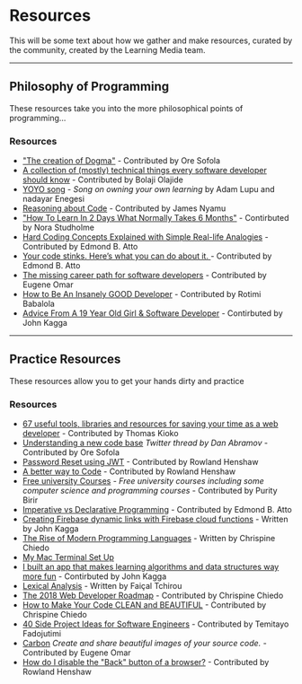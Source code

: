 # Resources
This will be some text about how we gather and make resources, curated by the community, created by the Learning Media team. 

----
## Philosophy of Programming
These resources take you into the more philosophical points of programming...

### Resources

- ["The creation of Dogma"](http://mrmrs.github.io/writing/2016/04/26/dogma/) - Contributed by Ore Sofola
- [A collection of (mostly) technical things every software developer should know](https://github.com/mr-mig/every-programmer-should-know) - Contributed by Bolaji Olajide
- [YOYO song](https://soundcloud.com/learning-media/yoyo) - _Song on owning your own learning_ by Adam Lupu and nadayar Enegesi
- [Reasoning about Code](https://dev.to/ericnormand/reasoning-about-code) - Contributed by James Nyamu
- ["How To Learn In 2 Days What Normally Takes 6 Months"](https://journal.thriveglobal.com/how-to-learn-in-2-days-what-normally-a3c27c0fa6e1) - Contirbuted by Nora Studholme
- [Hard Coding Concepts Explained with Simple Real-life Analogies](https://medium.freecodecamp.org/hard-coding-concepts-explained-with-simple-real-life-analogies-280635e98e37) - Contributed by Edmond B. Atto
- [Your code stinks. Here’s what you can do about it. ](https://medium.freecodecamp.org/your-code-stinks-heres-what-you-can-do-about-it-3f9650653447) - Contributed by Edmond B. Atto
- [The missing career path for software developers](https://dev.to/suzanbond/the-missing-career-path-for-software-developers-ed) - Contributed by Eugene Omar
- [How to Be An Insanely GOOD Developer](https://hackernoon.com/how-to-be-an-insanely-good-developer-936cda639334) - Contributed by Rotimi Babalola
- [Advice From A 19 Year Old Girl & Software Developer](https://medium.com/@lydiahallie/advice-from-a-19-y-o-girl-software-developer-88737bcc6be5) - Contirbuted by John Kagga


--- 

## Practice Resources
These resources allow you to get your hands dirty and practice

### Resources

- [67 useful tools, libraries and resources for saving your time as a web developer](https://goo.gl/ga6hDy) - Contributed by Thomas Kioko
- [Understanding a new code base](https://twitter.com/dan_abramov/status/888491360554274816) _Twitter thread by Dan Abramov_ - Contributed by Ore Sofola
- [Password Reset using JWT](https://www.codementor.io/olatundegaruba/password-reset-using-jwt-ag2pmlck0) - Contributed by Rowland Henshaw
- [A better way to Code](https://medium.com/@mbostock/a-better-way-to-code-2b1d2876a3a0) - Contributed by Rowland Henshaw
- [Free university Courses](https://goo.gl/ozP7ja) - _Free university courses including some computer science and programming courses_ - Contributed by Purity Birir
- [Imperative vs Declarative Programming](https://tylermcginnis.com/imperative-vs-declarative-programming/) - Contributed by Edmond B. Atto
- [Creating Firebase dynamic links with Firebase cloud functions](https://goo.gl/LceWGT) - Written by John Kagga
- [The Rise of Modern Programming Languages](https://medium.com/the-andela-way/the-rise-of-modern-programming-languages-c923a2b914fc) - Written by Chrispine Chiedo
- [My Mac Terminal Set Up](https://sirmuel.design/my-mac-terminal-setup-4e2f1c1b3189)
- [I built an app that makes learning algorithms and data structures way more fun](https://goo.gl/AeZuLX) - Contirbuted by John Kagga
- [Lexical Analysis](https://medium.com/@faical/lexical-analysis-861b8bfe4cb0) - Written by Faiçal Tchirou 
- [The 2018 Web Developer Roadmap](https://codeburst.io/the-2018-web-developer-roadmap-826b1b806e8d) - Contributed by Chrispine Chiedo
- [How to Make Your Code CLEAN and BEAUTIFUL](https://hackernoon.com/how-to-make-your-code-clean-and-beautiful-5ff7aee03be6) - Contributed by	Chrispine Chiedo			
- [40 Side Project Ideas for Software Engineers](https://www.codementor.io/npostolovski/40-side-project-ideas-for-software-engineers-g8xckyxef)	- Contributed by Temitayo Fadojutimi	
- [Carbon](https://goo.gl/wvFJoc) _Create and share beautiful images of your source code._ - Contributed by Eugene Omar		
- [How do I disable the "Back" button of a browser?](https://www.irt.org/script/311.htm) - Contributed by	Rowland Henshaw	

